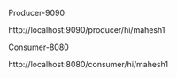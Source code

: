 Producer-9090

http://localhost:9090/producer/hi/mahesh1

Consumer-8080

http://localhost:8080/consumer/hi/mahesh1
